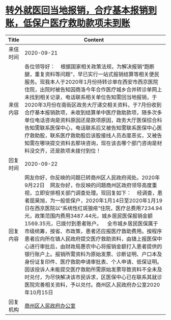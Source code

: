 # <a href="http://www.shangluo.gov.cn/zmhd/ldxxxx.jsp?urltype=leadermail.LeaderMailContentUrl&wbtreeid=1112&leadermailid=6478">转外就医回当地报销，合疗基本报销到账，低保户医疗救助款项未到账</a>
| Title |                                                                                                                                                                                                                       Content                                                                                                                                                                                                                       |
|:-----:|-----------------------------------------------------------------------------------------------------------------------------------------------------------------------------------------------------------------------------------------------------------------------------------------------------------------------------------------------------------------------------------------------------------------------------------------------------|
| 来信时间  | 2020-09-21                                                                                                                                                                                                                                                                                                                                                                                                                                          |
| 来信内容  | 各位领导好：    根据国家相关政策法规，为解决报销“跑断腿，重复资料等问题”，早已实行一站式报销结算等相关便民服务。现我本人于2020年1月份持转诊单在西安市西京医院住院，出院时被告知因商洛今年合作医疗城乡合并转诊单网上未找到相关记录，电话联系相关单位告知需回当地报销，于2020年3月份在南街区政务大厅递交相关资料，于7月份收到合疗基本报销款项，未收到结算单中医疗救助款项，随多次多单位电话咨询是资料原因还是款项原因，政务大厅医保综合科告知需联系医保中心，电话联系后又被告知需联系医保中心医疗救助股，联系医疗救助股后该股接线人员态度恶劣，又被告知需在哪块提交资料去那块咨询，现在该去哪个部门咨询是材料没交齐，还是款项未拨付到位！                                                                                                                        |
| 回复时间  | 2020-09-22                                                                                                                                                                                                                                                                                                                                                                                                                                          |
| 回复内容  | 网友你好，你反映的问题已转商州区人民政府阅处。2020年9月22日    网友你好，你反映的问题商州区政府领导高度重视，立即安排相关部门调查处理。现回复如下：    经调查，患者屈昊旭，为一般低保户，2020年1月14日至2020年1月19日在西京医院以“系统性红斑狼疮”住院，医疗总费用7234.94元，政策范围内费用3487.44元，城乡居民医保报销金额1569.35元，已拨付到患者账户。    全市城乡居民医保属于市级统筹，按省、市政策，患者还应报医疗救助费用。按程序患者应向所在镇人民政府提交医疗救助资料，由镇上报医保中心进行审批后，由财政局惠农中心将报销金额打入患者提供的银行账户上。报销所需资料为原始发票、诊断证明、户口本及身份证复印件、医疗救助申请审批表、个人申请、低保证明。因该投诉人未能提交医疗救助所需原始发票导致资料不全未及时兑付，为尽快解决该市民诉求，区医保中心已在联系其就诊医院完善相关资料，予以兑付。商州区人民政府办公室2020年10月15日 |
| 回复机构  | <a href="../../categories/agencies/商州区人民政府办公室.md">商州区人民政府办公室</a>                                                                                                                                                                                                                                                                                                                                                                                    |